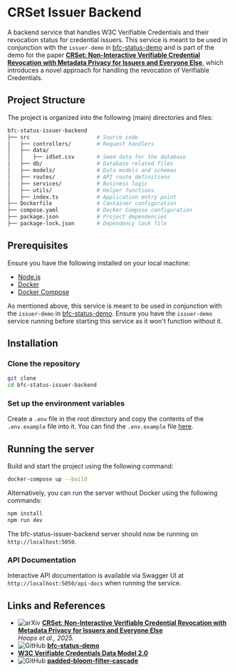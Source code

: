 # CRSet Issuer Backend

A backend service that handles W3C Verifiable Credentials and their revocation status for credential issuers. This service is meant to be used in conjunction with the `issuer-demo` in [bfc-status-demo](https://github.com/jfelixh/bfc-status-demo) and is part of the demo for the paper **[CRSet: Non-Interactive Verifiable Credential Revocation with Metadata Privacy for Issuers and Everyone Else](https://arxiv.org/abs/2501.17089)**, which introduces a novel approach for handling the revocation of Verifiable Credentials.

## Project Structure

The project is organized into the following (main) directories and files:

```bash
bfc-status-issuer-backend
├── src                     # Source code
│   ├── controllers/        # Request handlers
│   ├── data/
│   │   ├── idSet.csv       # Seed data for the database
│   ├── db/                 # Database related files
│   ├── models/             # Data models and schemas
│   ├── routes/             # API route definitions
│   ├── services/           # Business logic
│   ├── utils/              # Helper functions
│   ├── index.ts            # Application entry point
├── Dockerfile              # Container configuration
├── compose.yaml            # Docker Compose configuration
├── package.json            # Project dependencies
├── package-lock.json       # Dependency lock file
```

## Prerequisites

Ensure you have the following installed on your local machine:

- [Node.js](https://nodejs.org/en/download/)
- [Docker](https://docs.docker.com/get-docker/)
- [Docker Compose](https://docs.docker.com/compose/install/)

As mentioned above, this service is meant to be used in conjunction with the `issuer-demo` in [bfc-status-demo](https://github.com/jfelixh/bfc-status-demo). Ensure you have the `issuer-demo` service running before starting this service as it won't function without it.

## Installation

### Clone the repository

```bash
git clone
cd bfc-status-issuer-backend
```

### Set up the environment variables

Create a `.env` file in the root directory and copy the contents of the `.env.example` file into it. You can find the `.env.example` file [here](./.env.example).

## Running the server

Build and start the project using the following command:

```bash
docker-compose up --build
```

Alternatively, you can run the server without Docker using the following commands:

```bash
npm install
npm run dev
```

The bfc-status-issuer-backend server should now be running on `http://localhost:5050`.

### API Documentation

Interactive API documentation is available via Swagger UI at `http://localhost:5050/api-docs` when running the service.

## Links and References

- ![arXiv](https://img.shields.io/badge/arXiv-2501.17089-b31b1b.svg) **[CRSet: Non-Interactive Verifiable Credential Revocation with Metadata Privacy for Issuers and Everyone Else](https://arxiv.org/abs/2501.17089)**  
  _Hoops et al., 2025._
- ![GitHub](https://img.shields.io/badge/GitHub-bfc--status--demo-blue?logo=github) **[bfc-status-demo](https://github.com/jfelixh/bfc-status-demo)**
- **[W3C Verifiable Credentials Data Model 2.0](https://www.w3.org/TR/vc-data-model-2.0/)**
- ![GitHub](https://img.shields.io/badge/GitHub-padded--bloom--filter--cascade-blue?logo=github) **[padded-bloom-filter-cascade](https://github.com/jfelixh/padded-bloom-filter-cascade/blob/main/README.md)**
